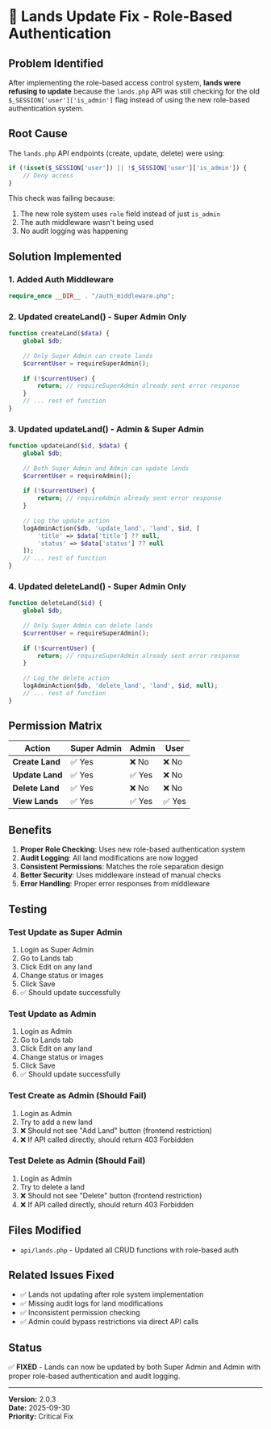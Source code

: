 # 🔧 Lands Update Fix - Role-Based Authentication

## Problem Identified

After implementing the role-based access control system, **lands were refusing to update** because the `lands.php` API was still checking for the old `$_SESSION['user']['is_admin']` flag instead of using the new role-based authentication system.

## Root Cause

The `lands.php` API endpoints (create, update, delete) were using:
```php
if (!isset($_SESSION['user']) || !$_SESSION['user']['is_admin']) {
    // Deny access
}
```

This check was failing because:
1. The new role system uses `role` field instead of just `is_admin`
2. The auth middleware wasn't being used
3. No audit logging was happening

## Solution Implemented

### 1. Added Auth Middleware
```php
require_once __DIR__ . "/auth_middleware.php";
```

### 2. Updated createLand() - Super Admin Only
```php
function createLand($data) {
    global $db;
    
    // Only Super Admin can create lands
    $currentUser = requireSuperAdmin();
    
    if (!$currentUser) {
        return; // requireSuperAdmin already sent error response
    }
    // ... rest of function
}
```

### 3. Updated updateLand() - Admin & Super Admin
```php
function updateLand($id, $data) {
    global $db;
    
    // Both Super Admin and Admin can update lands
    $currentUser = requireAdmin();
    
    if (!$currentUser) {
        return; // requireAdmin already sent error response
    }
    
    // Log the update action
    logAdminAction($db, 'update_land', 'land', $id, [
        'title' => $data['title'] ?? null,
        'status' => $data['status'] ?? null
    ]);
    // ... rest of function
}
```

### 4. Updated deleteLand() - Super Admin Only
```php
function deleteLand($id) {
    global $db;
    
    // Only Super Admin can delete lands
    $currentUser = requireSuperAdmin();
    
    if (!$currentUser) {
        return; // requireSuperAdmin already sent error response
    }
    
    // Log the delete action
    logAdminAction($db, 'delete_land', 'land', $id, null);
    // ... rest of function
}
```

## Permission Matrix

| Action | Super Admin | Admin | User |
|--------|-------------|-------|------|
| **Create Land** | ✅ Yes | ❌ No | ❌ No |
| **Update Land** | ✅ Yes | ✅ Yes | ❌ No |
| **Delete Land** | ✅ Yes | ❌ No | ❌ No |
| **View Lands** | ✅ Yes | ✅ Yes | ✅ Yes |

## Benefits

1. **Proper Role Checking**: Uses new role-based authentication system
2. **Audit Logging**: All land modifications are now logged
3. **Consistent Permissions**: Matches the role separation design
4. **Better Security**: Uses middleware instead of manual checks
5. **Error Handling**: Proper error responses from middleware

## Testing

### Test Update as Super Admin
1. Login as Super Admin
2. Go to Lands tab
3. Click Edit on any land
4. Change status or images
5. Click Save
6. ✅ Should update successfully

### Test Update as Admin
1. Login as Admin
2. Go to Lands tab
3. Click Edit on any land
4. Change status or images
5. Click Save
6. ✅ Should update successfully

### Test Create as Admin (Should Fail)
1. Login as Admin
2. Try to add a new land
3. ❌ Should not see "Add Land" button (frontend restriction)
4. ❌ If API called directly, should return 403 Forbidden

### Test Delete as Admin (Should Fail)
1. Login as Admin
2. Try to delete a land
3. ❌ Should not see "Delete" button (frontend restriction)
4. ❌ If API called directly, should return 403 Forbidden

## Files Modified

- `api/lands.php` - Updated all CRUD functions with role-based auth

## Related Issues Fixed

- ✅ Lands not updating after role system implementation
- ✅ Missing audit logs for land modifications
- ✅ Inconsistent permission checking
- ✅ Admin could bypass restrictions via direct API calls

## Status

✅ **FIXED** - Lands can now be updated by both Super Admin and Admin with proper role-based authentication and audit logging.

---

**Version:** 2.0.3  
**Date:** 2025-09-30  
**Priority:** Critical Fix
